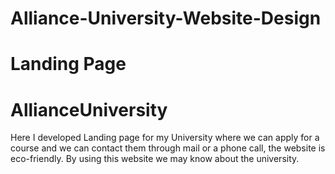 

# Alliance-University-Website-Design
# Landing Page
# AllianceUniversity


Here I developed Landing page for my University where we can apply for a course and we can contact them through mail or a phone call, the website is eco-friendly. By using this website we may know about the university.
